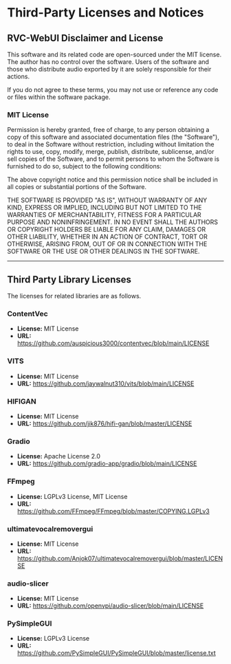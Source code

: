 # Third-Party Licenses and Notices

## RVC-WebUI Disclaimer and License

This software and its related code are open-sourced under the MIT license. The author has no control over the software. Users of the software and those who distribute audio exported by it are solely responsible for their actions.

If you do not agree to these terms, you may not use or reference any code or files within the software package.

### MIT License

Permission is hereby granted, free of charge, to any person obtaining a copy of this software and associated documentation files (the "Software"), to deal in the Software without restriction, including without limitation the rights to use, copy, modify, merge, publish, distribute, sublicense, and/or sell copies of the Software, and to permit persons to whom the Software is furnished to do so, subject to the following conditions:

The above copyright notice and this permission notice shall be included in all copies or substantial portions of the Software.

THE SOFTWARE IS PROVIDED "AS IS", WITHOUT WARRANTY OF ANY KIND, EXPRESS OR IMPLIED, INCLUDING BUT NOT LIMITED TO THE WARRANTIES OF MERCHANTABILITY, FITNESS FOR A PARTICULAR PURPOSE AND NONINFRINGEMENT. IN NO EVENT SHALL THE AUTHORS OR COPYRIGHT HOLDERS BE LIABLE FOR ANY CLAIM, DAMAGES OR OTHER LIABILITY, WHETHER IN AN ACTION OF CONTRACT, TORT OR OTHERWISE, ARISING FROM, OUT OF OR IN CONNECTION WITH THE SOFTWARE OR THE USE OR OTHER DEALINGS IN THE SOFTWARE.

---

## Third Party Library Licenses

The licenses for related libraries are as follows.

### ContentVec
- **License:** MIT License
- **URL:** https://github.com/auspicious3000/contentvec/blob/main/LICENSE

### VITS
- **License:** MIT License
- **URL:** https://github.com/jaywalnut310/vits/blob/main/LICENSE

### HIFIGAN
- **License:** MIT License
- **URL:** https://github.com/jik876/hifi-gan/blob/master/LICENSE

### Gradio
- **License:** Apache License 2.0
- **URL:** https://github.com/gradio-app/gradio/blob/main/LICENSE

### FFmpeg
- **License:** LGPLv3 License, MIT License
- **URL:** https://github.com/FFmpeg/FFmpeg/blob/master/COPYING.LGPLv3

### ultimatevocalremovergui
- **License:** MIT License
- **URL:** https://github.com/Anjok07/ultimatevocalremovergui/blob/master/LICENSE

### audio-slicer
- **License:** MIT License
- **URL:** https://github.com/openvpi/audio-slicer/blob/main/LICENSE

### PySimpleGUI
- **License:** LGPLv3 License
- **URL:** https://github.com/PySimpleGUI/PySimpleGUI/blob/master/license.txt